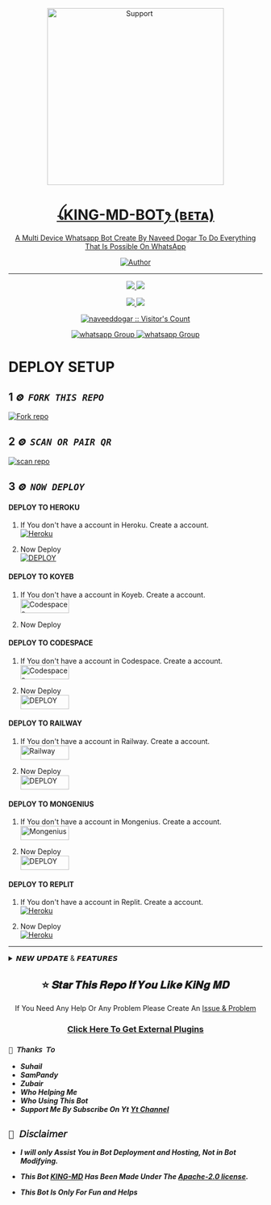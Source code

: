 </p>
<p align="center">
  <a href="https://chat.whatsapp.com/JIJplkiYyrFE4dyFGade43">
    <img alt=Support height="350" src="https://telegra.ph/file/a6b9bbde7feaa92c69c7b.jpg"> 
    </p>
<h1 align="center">    ꪶKING-MD-BOTꫂ (ʙᴇᴛᴀ)
</h1>
<p align="center"> 
  
<p align="center"> A Multi Device Whatsapp Bot Create By Naveed Dogar To Do Everything That Is Possible On WhatsApp
 
  </a>
</p>
<p align="center">
<a href="https://github.com/naveeddogar"><img title="Author" src="https://img.shields.io/badge/KING_MD-MULTI_DEVICE-black?style=for-the-badge&logo=github"></a>
<p/>



---  

</p>


   <p align="center">
  <a href="https://github.com/naveeddogar/KING-MD/fork">
    <img src="https://img.shields.io/github/forks/naveeddogar/KING-MD?label=Fork&style=social">
   
  <a href="https://github.com/naveeddogar/KING-MD/stargazers">
    <img src="https://img.shields.io/github/stars/naveeddogar/KING-MD?style=social">
      

 <p align="center">
  <a href="https://github.com/naveeddogar">
    <img src="https://img.shields.io/badge/OWNER-naveeddogar-black?style=social&logo=github&label=Owner">
   
  <a href="https://github.com/naveeddogar/KING-MD/blob/main/LICENSE">
    <img src="https://img.shields.io/github/license/naveeddogar/KING-MD?style=social">
   
 

</p>
<p align="center"><img src="https://profile-counter.glitch.me/{naveeddogar}/count.svg" alt="naveeddogar :: Visitor's Count" /></p>
<p align="center">
 <a href="https://whatsapp.com/channel/0029Va66s2IJENxvTJjUtM1w" target="_blank">
    <img alt="whatsapp Group" src="https://img.shields.io/badge/Support Channel -25D366?style=for-the-badge&logo=whatsapp&logoColor=white" />
 <a href="https://tinyurl.com/Technical-Naveed-Official" target="_blank">
    <img alt="whatsapp Group" src="https://img.shields.io/badge/ Subscribe My Yt-red?style=for-the-badge&logo=youtube&logoColor=white" />
  </a>
</p>



# DEPLOY SETUP


## 1 *`⨷ FORK THIS REPO`*
<a href='https://github.com/naveeddogar/KING-MD/fork' target="_blank"><img alt='Fork repo' src='https://img.shields.io/badge/Fork This Repo-black?style=for-the-badge&logo=graphql&logoColor=white'/></a>

## 2 *`⨷ SCAN OR PAIR QR`*
<a href='https://king-md-session.onrender.com/' target="_blank"><img alt='scan repo' src='https://img.shields.io/badge/Get Session Id-black?style=for-the-badge&logo=flutter&logoColor=white'/></a>

## 3 *`⨷ NOW DEPLOY`*

#### DEPLOY TO HEROKU 

1. If You don't have a account in Heroku. Create a account.
    <br>
<a href='https://signup.heroku.com/' target="_blank"><img alt='Heroku' src='https://img.shields.io/badge/-Create-black?style=for-the-badge&logo=heroku&logoColor=white'/></a>

2. Now Deploy
    <br>
<a href='https://heroku.com/deploy' target="_blank"><img alt='DEPLOY' src='https://img.shields.io/badge/-DEPLOY-black?style=for-the-badge&logo=heroku&logoColor=white'/></a>


#### DEPLOY TO KOYEB

1. If You don't have a account in Koyeb. Create a account.
    <br>
<a href='https://app.koyeb.com/auth/signup' target="_blank"><img alt='Codespaces' src='https://img.shields.io/badge/CREATE-h?color=black&style=for-the-badge&logo=koyeb' width="96.35" height="28"/></a></p>

2. Now Deploy
    <br>
<a href="https://app.koyeb.com/apps/deploy?type=git&repository=github.com/SuhailTechInfo/Suhail-black?style=for-the-badge&logo=koyeb&logoColor=white"></a>


#### DEPLOY TO CODESPACE

1. If You don't have a account in Codespace. Create a account.
    <br>
<a href='https://github.com/login?return_to=https%3A%2F%2Fgithub.com%2Fcodespaces' target="_blank"><img alt='Codespaces' src='https://img.shields.io/badge/CREATE-h?color=black&style=for-the-badge&logo=visualstudiocode' width="96.35" height="28"/></a></p>

2. Now Deploy
    <br>
<a href='https://github.com/codespaces/new' target="_blank"><img alt='DEPLOY' src='https://img.shields.io/badge/DEPLOY -h?color=black&style=for-the-badge&logo=visualstudiocode' width="96.35" height="28"/></a></p>


#### DEPLOY TO RAILWAY

1. If You don't have a account in Railway. Create a account.
    <br>
<a href='https://railway.app/login' target="_blank"><img alt='Railway' src='https://img.shields.io/badge/CREATE-h?color=black&style=for-the-badge&logo=railway' width="96.35" height="28"/></a></p>

2. Now Deploy
    <br>
<a href='https://railway.app/new' target="_blank"><img alt='DEPLOY' src='https://img.shields.io/badge/DEPLOY -h?color=black&style=for-the-badge&logo=railway' width="96.35" height="28"/></a></p>

#### DEPLOY TO MONGENIUS

1. If You don't have a account in Mongenius. Create a account.
    <br>
<a href='https://studio.mogenius.com/user/registration' target="_blank"><img alt='Mongenius' src='https://img.shields.io/badge/CREATE-h?color=black&style=for-the-badge&logo=genius' width="96.35" height="28"/></a></p>

2. Now Deploy
    <br>
<a href='https://railway.app/new' target="_blank"><img alt='DEPLOY' src='https://img.shields.io/badge/DEPLOY -h?color=black&style=for-the-badge&logo=genius' width="96.35" height="28"/></a></p>


#### DEPLOY TO REPLIT

1. If You don't have a account in Replit. Create a account.
    <br>
<a href='https://replit.com/' target="_blank"><img alt='Heroku' src='https://img.shields.io/badge/-Create-black?style=for-the-badge&logo=replit&logoColor=white'/></a>

2. Now Deploy
    <br>
<a href='https://replit.com/github/naveeddogar/KING-MD' target="_blank"><img alt='Heroku' src='https://img.shields.io/badge/-Deploy-black?style=for-the-badge&logo=replit&logoColor=white'/></a>

---


 <details close>
<summary>𝙉𝙀𝙒 𝙐𝙋𝘿𝘼𝙏𝙀 & 𝙁𝙀𝘼𝙏𝙐𝙍𝙀𝙎 </summary>

- ***King-Md v1.2.9 Fixing***
- *Fixed `All Ai` Commands*
- *Fixed `Spotify` Command*
- *Fixed `All Anime` Commands*
- *Fixed `Insta,Fb,Tiktok` Commands*
- *Fixed All Not Working Commands, Due To Api*
- *Added My Own Api In Bot https://api.maher-zubair.tech*
- ***King-Md v1.2.9 Released***
- *Added `Pair Code` For Session ID*
- *Added New `Session ID` For Bot*
- *Added New `Qr`*
- *Added Massive Anime*
- *Added 11 AI*
- *Added 18 GFX*
- *Added Twitter Templates On Celebreties*
- *Added `Afk` Cmd*
- *Added `Teddy` Cmd*
- *Fixed `Insta` Cmd*
- *Fixed `Tiktok` Cmd*
- *Fixed `Facebook` Cmd*
- *Changed `Apk` Cmd Style*
- *Changed `Hack` Cmd Style*
- *Changed `Uptime` Cmd Style*
- *Added Some New `Logos` Cmds*
- *Added `Steal` Cmd For Sticker*
- *Added `Islamic` Cmd Wallpaper*
- *Added `Nasa` Cmd To Get Nasa News*
- *Added `Tech` Cmd To Get Tech News*
- *Fixed `Bgm` Cmd Added on/off Case*
- *Fixed `Welcome` Cmd Added Off Case*
- *Fixed `Goodbye` Cmd Added Off Case*
- *Added `Mode` Cmd To Change Bot Mode*
- *Renamed `plugins` Cmd To `Allplugins`*
- *Added `Theme` Cmd To Change Bot Theme*
- *Added `Ip` Cmd For Ip Address Stalking*
- *Added `pp` Cmd To Change/Remove Your Dp*
- *Added `Sticky` Cmd To Download Stickers*
- *Fixed `Antibot` Cmd Added Delete Option*
- *Fixed `Antilink` Cmd Added Delete Option*
- *Fixed `Cpu` Cmd To Get Your Server Info*
- *Added `Poetry` Cmd For Urdu/Hindi Poetry*
- *Added `Gc` Cmd To Get Group Full Details*
- *Added `Github` Cmd To Stalk Github Users*
- *Added `Setprefix` Cmd To Change Bot Prefix*
- *Added `Category` Cmd To Get All Categories*
- *Moved `Media` Category To External PLugins*
- *Added `Antiwords` Cmd To Prevent Bad Words*
- *Added `#` Cmd To Download Someone's Status*
- *Added `Calc` Cmd For Simple MAth Operations*
- *Added `Lyrics` Cmd To Get Lyrics Of Any Song*
- *Added `typing` Cmd To Turn On/Off Auto-Typing*
- *Fixed `Help` Cmd To Get Details About Any Cmd*
- *Added `Spotify` Cmd To Download Spotify Songs*
- *Added `Online` Cmd To Turn On/Off Always-Online*
- *Added `Tempmail` Cmd To Generate Mails/Get Info*
- *Added `Plugin` Cmd To Get All External Plugins*
- *Added `Npm1` Cmd To Get Info About Npm Packages*
- *Added `Reaction` Cmd To Turn On/Off Auto-Reaction*
- *Added `Read` Cmd To Turn On/Off Auto-Read Messages*
- *Added `Stssaver` Cmd To Auto-Download Your Statuses*
- *Added `Stsview` Cmd To Turn On/Off Auto-Status View*
- *Added `Recording` Cmd To Turn On/Off Auto-Recording*
- *Added `Insult` Cmd To Insult Someone By Mention/Reply*
- *Added `Wamod` Cmd To Download Official Moded Whatsapps*
- *Added `Levelup` Cmd To Turn On/Off Auto Levelup-Message*
- *Added `Flirt` Cmd To Flirt With Someone By Mention/Reply*
- *Added `Lines` Cmd To Throw Lines At Someone By Mention/Reply*

</details>



<h2 align="center"> ⭐ 𝑺𝒕𝒂𝒓 𝑻𝒉𝒊𝒔 𝑹𝒆𝒑𝒐 𝑰𝒇 𝒀𝒐𝒖 𝑳𝒊𝒌𝒆 𝑲𝒊𝑵𝒈 𝑴𝑫 
</h2>


<p align="center"> If You Need Any Help Or Any Problem Please Create An <a href="https://github.com/naveeddogar/KING-MD/issues">Issue & Problem</a></p>

<h3 align="center"> <a href="https://github.com/naveeddogar/KING-MD/temp/README.md">Click Here To Get External Plugins</a></h3> 

 
### `🧡 𝘛𝘩𝘢𝘯𝘬𝘴 𝘛𝘰`
- ***Suhail***
- ***SamPandy***
- ***Zubair***
- ***Who Helping Me***
- ***Who Using This Bot***
- ***Support Me By Subscribe On Yt [Yt Channel](https://tinyurl.com/Technical-Naveed-Official)***

## ```📜 𝘋𝘪𝘴𝘤𝘭𝘢𝘪𝘮𝘦𝘳```

- ***I will only Assist You in Bot Deployment and Hosting, Not in Bot Modifying.***
- ***This Bot [KING-MD](https://github.com/naveeddogar/KING-MD) Has Been Made Under The [Apache-2.0 license](https://github.com/naveeddogar/KING-MD/blob/main/LICENSE).***

- ***This Bot Is Only For Fun and Helps***
